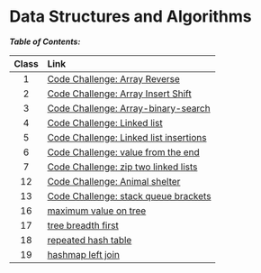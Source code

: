# Data Structures and Algorithms

***Table of Contents:***

| Class  | Link |
| :----: | :--- |
| 1 | [Code Challenge: Array Reverse](./array_reverse/README.md) |
| 2 | [Code Challenge: Array Insert Shift](./array-insert-shift/README.md) |
| 3 | [Code Challenge: Array-binary-search](./array-binary-search/README.MD) |
| 4 | [Code Challenge: Linked list](/linked_list/README.md) |
| 5 | [Code Challenge: Linked list insertions](/linked_list_insertion/README.md) |
| 6 | [Code Challenge: value from the end](./value_from_the_end/README.md) |
| 7 | [Code Challenge: zip two linked lists](/Zip-two-linked-lists/README.md) |
| 12 | [Code Challenge: Animal shelter](/stack-queue-animal-shelter/README.md) |
| 13 | [Code Challenge: stack queue brackets](/stack-queue-brackets/README.md) |
| 16 | [maximum value on tree](./tree-max/README.md) |
| 17 | [tree breadth first](./tree-breadth-first/README.md) |
| 18 | [repeated hash table](./tree-breadth-first/README.md) |
| 19 | [hashmap left join](./hashmap-left-join/README.md) |
